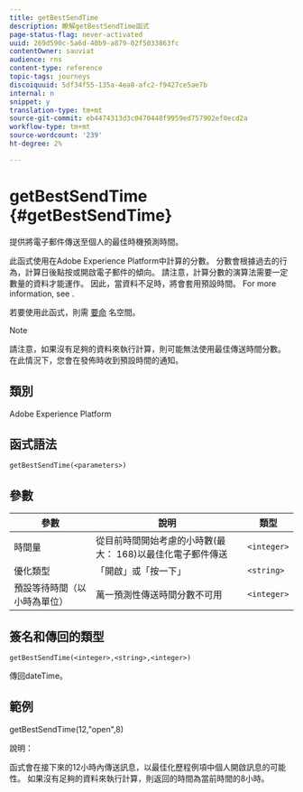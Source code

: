 ```yaml
---
title: getBestSendTime
description: 瞭解getBestSendTime函式
page-status-flag: never-activated
uuid: 269d590c-5a6d-40b9-a879-02f5033863fc
contentOwner: sauviat
audience: rns
content-type: reference
topic-tags: journeys
discoiquuid: 5df34f55-135a-4ea8-afc2-f9427ce5ae7b
internal: n
snippet: y
translation-type: tm+mt
source-git-commit: eb4474313d3c0470448f9959ed757902ef0ecd2a
workflow-type: tm+mt
source-wordcount: '239'
ht-degree: 2%

---
```



# getBestSendTime {#getBestSendTime}

提供將電子郵件傳送至個人的最佳時機預測時間。

此函式使用在Adobe Experience Platform中計算的分數。 分數會根據過去的行為，計算日後點按或開啟電子郵件的傾向。 請注意，計算分數的演算法需要一定數量的資料才能運作。 因此，當資料不足時，將會套用預設時間。 For more information, see [](../building-journeys/wait-activity.md).

若要使用此函式，則需 [要命](../event/selecting-the-namespace.md) 名空間。

>[!NOTE]
>
>請注意，如果沒有足夠的資料來執行計算，則可能無法使用最佳傳送時間分數。 在此情況下，您會在發佈時收到預設時間的通知。

## 類別

Adobe Experience Platform

## 函式語法

`getBestSendTime(<parameters>)`

## 參數

| 參數 | 說明 | 類型 |
|--- |--- |--- |
| 時間量 | 從目前時間開始考慮的小時數(最大： 168)以最佳化電子郵件傳送 | `<integer>` |
| 優化類型 | 「開啟」或「按一下」 | `<string>` |
| 預設等待時間（以小時為單位） | 萬一預測性傳送時間分數不可用 | `<integer>` |

## 簽名和傳回的類型

`getBestSendTime(<integer>,<string>,<integer>)`

傳回dateTime。

## 範例

getBestSendTime(12,&quot;open&quot;,8)

說明：

函式會在接下來的12小時內傳送訊息，以最佳化歷程例項中個人開啟訊息的可能性。 如果沒有足夠的資料來執行計算，則返回的時間為當前時間的8小時。
